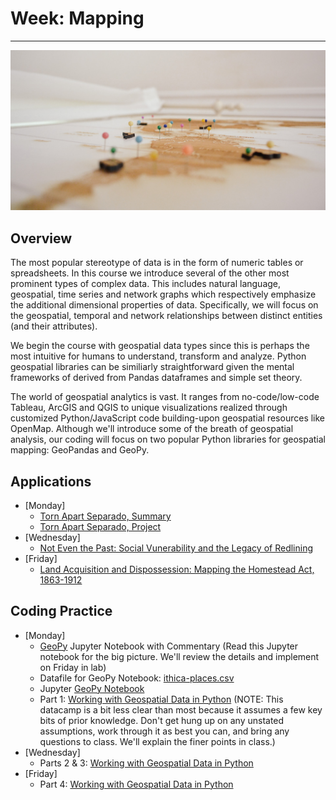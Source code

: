 # Week: Mapping
<hr>

![Map Image](images/img_iphs290_map_delfi-de-la-rua-vfzfavUZmfc-unsplash.jpg)

## Overview

The most popular stereotype of data is in the form of numeric tables or spreadsheets. In this course we introduce several of the other most prominent types of complex data. This includes natural language, geospatial, time series and network graphs which respectively emphasize the additional dimensional properties of data. Specifically, we will focus on the geospatial, temporal and network relationships between distinct entities (and their attributes).

We begin the course with geospatial data types since this is perhaps the most intuitive for humans to understand, transform and analyze. Python geospatial libraries can be similiarly straightforward given the mental frameworks of derived from Pandas dataframes and simple set theory. 

The world of geospatial analytics is vast. It ranges from no-code/low-code Tableau, ArcGIS and QGIS to unique visualizations realized through customized Python/JavaScript code building-upon geospatial resources like OpenMap. Although we'll introduce some of the breath of geospatial analysis, our coding will focus on two popular Python libraries for geospatial mapping: GeoPandas and GeoPy.

## Applications

- [Monday]  
    * [Torn Apart Separado, Summary](https://digitalhumanitiesnow.org/2018/06/editors-choice-torn-apart-separados/)
    * [Torn Apart Separado, Project](https://xpmethod.columbia.edu/torn-apart/volume/2/)
- [Wednesday]  
    * [Not Even the Past: Social Vunerability and the Legacy of Redlining](https://dsl.richmond.edu/socialvulnerability/)
- [Friday]  
    * [Land Acquisition and Dispossession: Mapping the Homestead Act, 1863-1912](https://dsl.richmond.edu/panorama/homesteading/)


## Coding Practice

- [Monday]  
    * [GeoPy](https://melaniewalsh.github.io/Intro-Cultural-Analytics/07-Mapping/01-Mapping.html) Jupyter Notebook with Commentary (Read this Jupyter notebook for the big picture. We'll review the details and implement on Friday in lab)
    * Datafile for GeoPy Notebook: [ithica-places.csv](https://drive.google.com/file/d/1iEwKQVwugdxs8t_r5rAviUZUkYLer_EY/view?usp=sharing)
    * Jupyter [GeoPy Notebook](https://colab.research.google.com/drive/1uH4Trkt8ZI4Qg03KR0zW4Jzzr_fOd7Lh?usp=sharing)
    * Part 1: [Working with Geospatial Data in Python](https://app.datacamp.com/learn/courses/working-with-geospatial-data-in-python) (NOTE: This datacamp is a bit less clear than most because it assumes a few key bits of prior knowledge. Don't get hung up on any unstated assumptions, work through it as best you can, and bring any questions to class. We'll explain the finer points in class.)
- [Wednesday]  
    * Parts 2 & 3: [Working with Geospatial Data in Python](https://app.datacamp.com/learn/courses/working-with-geospatial-data-in-python)
- [Friday]  
    * Part 4: [Working with Geospatial Data in Python](https://app.datacamp.com/learn/courses/working-with-geospatial-data-in-python)
